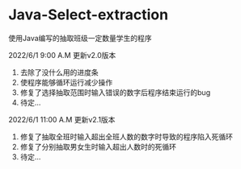 # Java-Select-extraction
使用Java编写的抽取班级一定数量学生的程序

2022/6/1 9:00 A.M 更新v2.0版本
   1. 去除了没什么用的进度条
   2. 使程序能够循环运行减少操作
   3. 修复了选择抽取范围时输入错误的数字后程序结束运行的bug
   4. 待定...


2022/6/1 11:00 A.M 更新v2.1版本
   1. 修复了抽取全班时输入超出全班人数的数字时导致的程序陷入死循环
   2. 修复了分别抽取男女生时输入超出人数时的死循环
   3. 待定...
